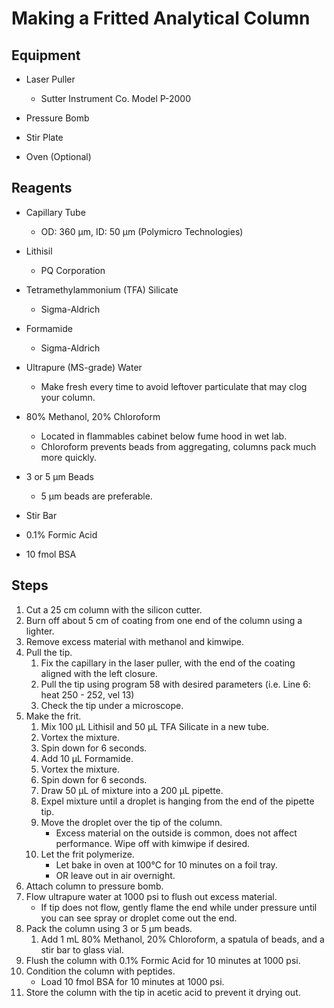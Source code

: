 # Making a Fritted Analytical Column

## Equipment

* Laser Puller
    * Sutter Instrument Co. Model P-2000

* Pressure Bomb

* Stir Plate

* Oven (Optional)

## Reagents

* Capillary Tube
    * OD: 360 μm, ID: 50 μm (Polymicro Technologies)

* Lithisil
    * PQ Corporation

* Tetramethylammonium (TFA) Silicate
    * Sigma-Aldrich

* Formamide
    * Sigma-Aldrich

* Ultrapure (MS-grade) Water
    * Make fresh every time to avoid leftover particulate that may clog your
      column.

* 80% Methanol, 20% Chloroform
    * Located in flammables cabinet below fume hood in wet lab.
    * Chloroform prevents beads from aggregating, columns pack much more
      quickly.

* 3 or 5 μm Beads
    * 5 μm beads are preferable.

* Stir Bar

* 0.1% Formic Acid

* 10 fmol BSA

## Steps

1. Cut a 25 cm column with the silicon cutter.
2. Burn off about 5 cm of coating from one end of the column using a lighter.
3. Remove excess material with methanol and kimwipe.
4. Pull the tip.
    1. Fix the capillary in the laser puller, with the end of the coating
       aligned with the left closure.
    2. Pull the tip using program 58 with desired parameters (i.e. Line 6: heat
       250 - 252, vel 13)
    3. Check the tip under a microscope.
5. Make the frit.
    1. Mix 100 μL Lithisil and 50 μL TFA Silicate in a new tube.
    2. Vortex the mixture.
    3. Spin down for 6 seconds.
    4. Add 10 μL Formamide.
    5. Vortex the mixture.
    6. Spin down for 6 seconds.
    7. Draw 50 μL of mixture into a 200 μL pipette.
    8. Expel mixture until a droplet is hanging from the end of the pipette tip.
    9. Move the droplet over the tip of the column.
        * Excess material on the outside is common, does not affect performance.
          Wipe off with kimwipe if desired.
    10. Let the frit polymerize.
        * Let bake in oven at 100°C for 10 minutes on a foil tray.
        * OR leave out in air overnight.
6. Attach column to pressure bomb.
7. Flow ultrapure water at 1000 psi to flush out excess material.
    * If tip does not flow, gently flame the end while under pressure until you
      can see spray or droplet come out the end.
8. Pack the column using 3 or 5 μm beads.
    1. Add 1 mL 80% Methanol, 20% Chloroform, a spatula of beads, and a stir bar
       to glass vial.
9. Flush the column with 0.1% Formic Acid for 10 minutes at 1000 psi.
10. Condition the column with peptides.
    * Load 10 fmol BSA for 10 minutes at 1000 psi.
11. Store the column with the tip in acetic acid to prevent it drying out.
